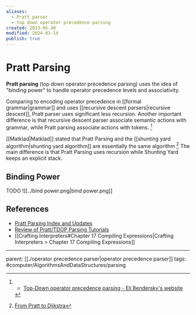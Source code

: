 ```yaml
---
aliases:
  - Pratt parser
  - top down operator precedence parsing
created: 2023-05-30
modified: 2024-03-14
publish: true
---
```


# Pratt Parsing

**Pratt parsing** (top down operator precedence parsing) uses the idea of "binding power" to handle operator precedence levels and associativity.

Comparing to encoding operator precedence in [[formal grammar|grammar]] and uses [[recursive descent parsers|recursive descent]], Pratt parser uses significant less recursion. Another important difference is that recursive descent parser associate semantic actions with grammar, while Pratt parsing associate actions with tokens. [^2]

[[Matklad|Matklad]] stated that Pratt Parsing and the [[shunting yard algorithm|shunting yard algorithm]] are essentially the same algorithm [^1] The main difference is that Pratt Parsing uses recursion while Shunting Yard keeps an explicit stack.

## Binding Power
TODO
![[../bind power.png|bind power.png]]

## References
- [Pratt Parsing Index and Updates](https://www.oilshell.org/blog/2017/03/31.html)
- [Review of Pratt/TDOP Parsing Tutorials](https://www.oilshell.org/blog/2016/11/02.html)
- [[Crafting Interpreters#Chapter 17 Compiling Expressions|Crafting Interpreters > Chapter 17 Compiling Expressions]]

---
parent: [[./operator precedence parser|operator precedence parser]]
tags: #computer/AlgorithmsAndDataStructures/parsing


[^1]: [From Pratt to Dijkstra](https://matklad.github.io/2020/04/15/from-pratt-to-dijkstra.html)
[^2]: - [Top-Down operator precedence parsing - Eli Bendersky's website](https://eli.thegreenplace.net/2010/01/02/top-down-operator-precedence-parsing)